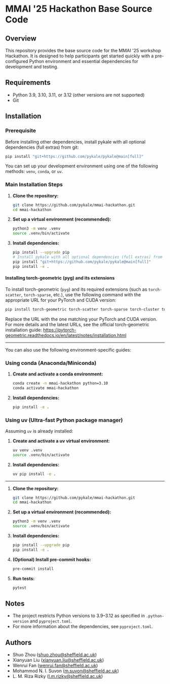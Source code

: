 # MMAI '25 Hackathon Base Source Code

## Overview

This repository provides the base source code for the MMAI '25 workshop Hackathon. It is designed to help participants get started quickly with a pre-configured Python environment and essential dependencies for development and testing.

## Requirements

- Python 3.9, 3.10, 3.11, or 3.12 (other versions are not supported)
- Git



## Installation

### Prerequisite

Before installing other dependencies, install pykale with all optional dependencies (full extras) from git:

```bash
pip install "git+https://github.com/pykale/pykale@main[full]"
```

You can set up your development environment using one of the following methods: `venv`, `conda`, or `uv`.

### Main Installation Steps

1. **Clone the repository:**
	```bash
	git clone https://github.com/pykale/mmai-hackathon.git
	cd mmai-hackathon
	```
2. **Set up a virtual environment (recommended):**
	```bash
	python3 -m venv .venv
	source .venv/bin/activate
	```
3. **Install dependencies:**
	```bash
	pip install --upgrade pip
	# Install pykale with all optional dependencies (full extras) from git first
	pip install "git+https://github.com/pykale/pykale@main[full]"
	pip install -e .
	```

#### Installing torch-geometric (pyg) and its extensions

To install torch-geometric (`pyg`) and its required extensions (such as `torch-scatter`, `torch-sparse`, etc.), use the following command with the appropriate URL for your PyTorch and CUDA version:

```bash
pip install torch-geometric torch-scatter torch-sparse torch-cluster torch-spline-conv -f https://data.pyg.org/whl/torch-2.6.0+cpu.html
```

Replace the URL with the one matching your PyTorch and CUDA version. For more details and the latest URLs, see the official torch-geometric installation guide: https://pytorch-geometric.readthedocs.io/en/latest/notes/installation.html

---

You can also use the following environment-specific guides:

### Using conda (Anaconda/Miniconda)

1. **Create and activate a conda environment:**
	```bash
	conda create -n mmai-hackathon python=3.10
	conda activate mmai-hackathon
	```
2. **Install dependencies:**
	```bash
	pip install -e .
	```


### Using uv (Ultra-fast Python package manager)

Assuming `uv` is already installed:

1. **Create and activate a uv virtual environment:**
	```bash
	uv venv .venv
	source .venv/bin/activate
	```
2. **Install dependencies:**
	```bash
	uv pip install -e .
	```

---

1. **Clone the repository:**
	```bash
	git clone https://github.com/pykale/mmai-hackathon.git
	cd mmai-hackathon
	```

2. **Set up a virtual environment (recommended):**
	```bash
	python3 -m venv .venv
	source .venv/bin/activate
	```

3. **Install dependencies:**
	```bash
	pip install --upgrade pip
	pip install -e .
	```

4. **(Optional) Install pre-commit hooks:**
	```bash
	pre-commit install
	```

5. **Run tests:**
	```bash
	pytest
	```

## Notes

- The project restricts Python versions to 3.9–3.12 as specified in `.python-version` and `pyproject.toml`.
- For more information about the dependencies, see `pyproject.toml`.

## Authors

- Shuo Zhou (<shuo.zhou@sheffield.ac.uk>)
- Xianyuan Liu (<xianyuan.liu@sheffield.ac.uk>)
- Wenrui Fan (<wenrui.fan@sheffield.ac.uk>)
- Mohammod N. I. Suvon (<m.suvon@sheffield.ac.uk>)
- L. M. Riza Rizky (<l.m.rizky@sheffield.ac.uk>)
